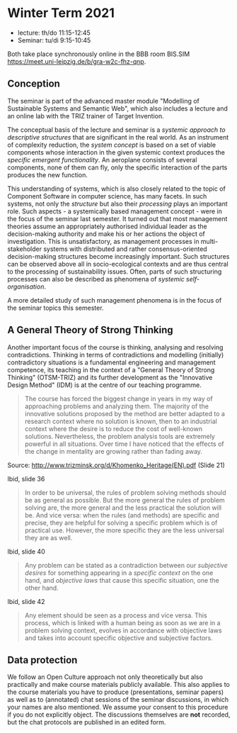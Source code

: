 # Winter Term 2021

* lecture: th/do 11:15-12:45 
* Seminar: tu/di 9:15-10:45 

Both take place synchronously online in the BBB room BIS.SIM
<https://meet.uni-leipzig.de/b/gra-w2c-fhz-qnp>.

## Conception

The seminar is part of the advanced master module "Modelling of Sustainable
Systems and Semantic Web", which also includes a lecture and an online lab
with the TRIZ trainer of Target Invention.

The conceptual basis of the lecture and seminar is a _systemic approach to
descriptive structures_ that are significant in the real world. As an
instrument of complexity reduction, the _system concept_ is based on a set of
viable components whose interaction in the given systemic context produces the
_specific emergent functionality_. An aeroplane consists of several components,
none of them can fly, only the specific interaction of the parts produces the
new function.

This understanding of systems, which is also closely related to the topic of
Component Software in computer science, has many facets. In such systems, not
only the _structure_ but also their _processing_ plays an important role. Such
aspects - a systemically based management concept - were in the focus of the
seminar last semester. It turned out that most management theories assume an
appropriately authorised individual leader as the decision-making authority
and make his or her actions the object of investigation. This is
unsatisfactory, as management processes in multi-stakeholder systems with
distributed and rather consensus-oriented decision-making structures become
increasingly important. Such structures can be observed above all in
socio-ecological contexts and are thus central to the processing of
sustainability issues. Often, parts of such structuring processes can also be
described as phenomena of _systemic self-organisation_.

A more detailed study of such management phenomena is in the focus of the
seminar topics this semester.

## A General Theory of Strong Thinking

Another important focus of the course is thinking, analysing and resolving
contradictions. Thinking in terms of contradictions and modelling (initially)
contradictory situations is a fundamental engineering and management
competence, its teaching in the context of a "General Theory of Strong
Thinking" (OTSM-TRIZ) and its further development as the "Innovative Design
Method" (IDM) is at the centre of our teaching programme.

> The course has forced the biggest change in years in my way of approaching
> problems and analyzing them. The majority of the innovative solutions
> proposed by the method are better adapted to a research context where no
> solution is known, then to an industrial context where the desire is to
> reduce the cost of well-known solutions. Nevertheless, the problem analysis
> tools are extremely powerful in all situations. Over time I have noticed
> that the effects of the change in mentality are growing rather than fading
> away.

Source: <http://www.trizminsk.org/d/Khomenko_Heritage(EN).pdf> (Slide 21)

Ibid, slide 36
> In order to be universal, the rules of problem solving methods should be as
> general as possible. But the more general the rules of problem solving are,
> the more general and the less practical the solution will be. And vice
> versa: when the rules (and methods) are specific and precise, they are
> helpful for solving a specific problem which is of practical use.  However,
> the more specific they are the less universal they are as well.

Ibid, slide 40
> Any problem can be stated as a contradiction between our _subjective
> desires_ for something appearing in a _specific context_ on the one hand,
> and _objective laws_ that cause this specific situation, one the other hand.

Ibid, slide 42
> Any element should be seen as a process and vice versa. This process, which
> is linked with a human being as soon as we are in a problem solving context,
> evolves in accordance with objective laws and takes into account specific
> objective and subjective factors.

## Data protection

We follow an Open Culture approach not only theoretically but also practically
and make course materials publicly available.  This also applies to the course
materials you have to produce (presentations, seminar papers) as well as to
(annotated) chat sessions of the seminar discussions, in which your names are
also mentioned.  We assume your consent to this procedure if you do not
explicitly object.  The discussions themselves are __not__ recorded, but the
chat protocols are published in an edited form.
